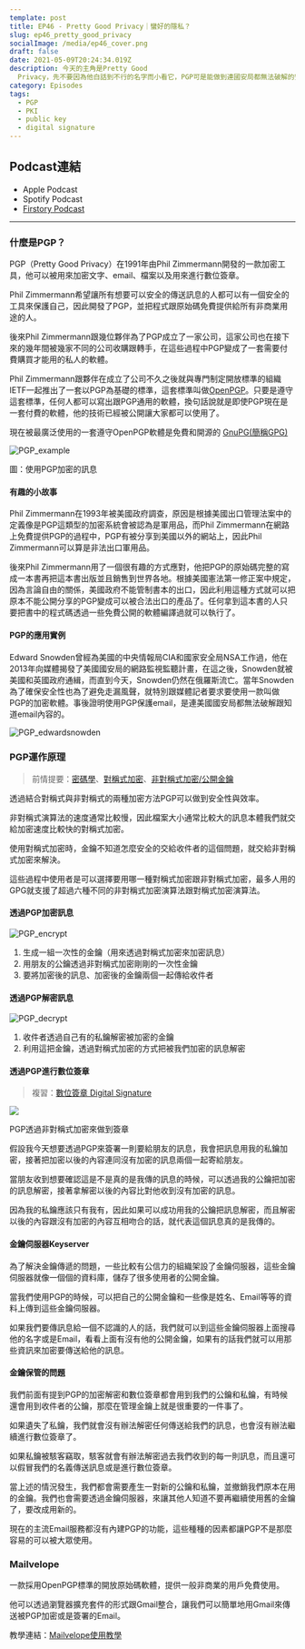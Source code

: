 ```yaml
---
template: post
title: EP46 - Pretty Good Privacy｜蠻好的隱私？
slug: ep46_pretty_good_privacy
socialImage: /media/ep46_cover.png
draft: false
date: 2021-05-09T20:24:34.019Z
description: 今天的主角是Pretty Good
  Privacy，先不要因為他白話到不行的名字而小看它，PGP可是能做到連國安局都無法破解的安全性！早在1991年就被開發出來的PGP到底是怎麼做到高規格的安全性、經過這麼多年還可以存活下來，而身為一般民眾又可以怎麼利用這份技術呢？
category: Episodes
tags:
  - PGP
  - PKI
  - public key
  - digital signature
---
```

## Podcast連結

* Apple Podcast
* Spotify Podcast
* [Firstory Podcast](https://open.firstory.me/story/ckohmxldp1sf408344yypud0g)

- - -

### 什麼是PGP？

PGP（Pretty Good Privacy）在1991年由Phil Zimmermann開發的一款加密工具，他可以被用來加密文字、email、檔案以及用來進行數位簽章。

Phil Zimmermann希望讓所有想要可以安全的傳送訊息的人都可以有一個安全的工具來保護自己，因此開發了PGP，並把程式跟原始碼免費提供給所有非商業用途的人。

後來Phil Zimmermann跟幾位夥伴為了PGP成立了一家公司，這家公司也在接下來的幾年間被幾家不同的公司收購跟轉手，在這些過程中PGP變成了一套需要付費購買才能用的私人的軟體。

Phil Zimmermann跟夥伴在成立了公司不久之後就與專門制定開放標準的組織IETF一起推出了一套以PGP為基礎的標準，這套標準叫做[OpenPGP](https://www.openpgp.org/)。只要是遵守這套標準，任何人都可以寫出跟PGP通用的軟體，換句話說就是即使PGP現在是一套付費的軟體，他的技術已經被公開讓大家都可以使用了。

現在被最廣泛使用的一套遵守OpenPGP軟體是免費和開源的 [GnuPG(簡稱GPG)](https://gnupg.org/)

![PGP_example](/media/PGP_example.png)

圖：使用PGP加密的訊息

#### 有趣的小故事

Phil Zimmermann在1993年被美國政府調查，原因是根據美國出口管理法案中的定義像是PGP這類型的加密系統會被認為是軍用品，而Phil Zimmermann在網路上免費提供PGP的過程中，PGP有被分享到美國以外的網站上，因此Phil Zimmermann可以算是非法出口軍用品。

後來Phil Zimmermann用了一個很有趣的方式應對，他把PGP的原始碼完整的寫成一本書再把這本書出版並且銷售到世界各地。根據美國憲法第一修正案中規定，因為言論自由的關係，美國政府不能管制書本的出口，因此利用這種方式就可以把原本不能公開分享的PGP變成可以被合法出口的產品了。任何拿到這本書的人只要把書中的程式碼透過一些免費公開的軟體編譯過就可以執行了。

#### PGP的應用實例

Edward Snowden曾經為美國的中央情報局CIA和國家安全局NSA工作過，他在2013年向媒體揭發了美國國安局的網路監視監聽計畫，在這之後，Snowden就被美國和英國政府通緝，而直到今天，Snowden仍然在俄羅斯流亡。當年Snowden為了確保安全性也為了避免走漏風聲，就特別跟媒體記者要求要使用一款叫做PGP的加密軟體。事後證明使用PGP保護email，是連美國國安局都無法破解跟知道email內容的。

![PGP_edwardsnowden](/media/pgp_edwardsnowden.png)

### PGP運作原理

> 前情提要：[密碼學](/posts/ep20_have_you_heard_of_cryptography)、[對稱式加密](/posts/ep21_public_key_encryption#對稱式加密)、[非對稱式加密/公開金鑰](/posts/ep21_public_key_encryption#非對稱式加密)

透過結合對稱式與非對稱式的兩種加密方法PGP可以做到安全性與效率。

非對稱式演算法的速度通常比較慢，因此檔案大小通常比較大的訊息本體我們就交給加密速度比較快的對稱式加密。

使用對稱式加密時，金鑰不知道怎麼安全的交給收件者的這個問題，就交給非對稱式加密來解決。

這些過程中使用者是可以選擇要用哪一種對稱式加密跟非對稱式加密，最多人用的GPG就支援了超過六種不同的非對稱式加密演算法跟對稱式加密演算法。

#### 透過PGP加密訊息

![PGP_encrypt](/media/PGP_encrypt.png)

1. 生成一組一次性的金鑰（用來透過對稱式加密來加密訊息）
2. 用朋友的公鑰透過非對稱式加密剛剛的一次性金鑰
3. 要將加密後的訊息、加密後的金鑰兩個一起傳給收件者

#### 透過PGP解密訊息

![PGP_decrypt](/media/PGP_decrypt.png)

1. 收件者透過自己有的私鑰解密被加密的金鑰
2. 利用這把金鑰，透過對稱式加密的方式把被我們加密的訊息解密

#### 透過PGP進行數位簽章

>  複習：[數位簽章 Digital Signature](/posts/ep21_public_key_encryption#數位簽章-digital-signature) 

![](/media/pgp_digitalsignature.png)

PGP透過非對稱式加密來做到簽章

假設我今天想要透過PGP來簽署一則要給朋友的訊息，我會把訊息用我的私鑰加密，接著把加密以後的內容連同沒有加密的訊息兩個一起寄給朋友。

當朋友收到想要確認這是不是真的是我傳的訊息的時候，可以透過我的公鑰把加密的訊息解密，接著拿解密以後的內容比對他收到沒有加密的訊息。

因為我的私鑰應該只有我有，因此如果可以成功用我的公鑰把訊息解密，而且解密以後的內容跟沒有加密的內容互相吻合的話，就代表這個訊息真的是我傳的。

#### 金鑰伺服器Keyserver

為了解決金鑰傳遞的問題，一些比較有公信力的組織架設了金鑰伺服器，這些金鑰伺服器就像一個個的資料庫，儲存了很多使用者的公開金鑰。

當我們使用PGP的時候，可以把自己的公開金鑰和一些像是姓名、Email等等的資料上傳到這些金鑰伺服器。

如果我們要傳訊息給一個不認識的人的話，我們就可以到這些金鑰伺服器上面搜尋他的名字或是Email，看看上面有沒有他的公開金鑰，如果有的話我們就可以用那些資訊來加密要傳送給他的訊息。

#### 金鑰保管的問題

我們前面有提到PGP的加密解密和數位簽章都會用到我們的公鑰和私鑰，有時候還會用到收件者的公鑰，那麼在管理金鑰上就是很重要的一件事了。

如果遺失了私鑰，我們就會沒有辦法解密任何傳送給我們的訊息，也會沒有辦法繼續進行數位簽章了。

如果私鑰被駭客竊取，駭客就會有辦法解密過去我們收到的每一則訊息，而且還可以假冒我們的名義傳送訊息或是進行數位簽章。

當上述的情況發生，我們都會需要產生一對新的公鑰和私鑰，並撤銷我們原本在用的金鑰。我們也會需要透過金鑰伺服器，來讓其他人知道不要再繼續使用舊的金鑰了，要改成用新的。

現在的主流Email服務都沒有內建PGP的功能，這些種種的因素都讓PGP不是那麼容易的可以被大眾使用。

### Mailvelope

一款採用OpenPGP標準的開放原始碼軟體，提供一般非商業的用戶免費使用。

他可以透過瀏覽器擴充套件的形式跟Gmail整合，讓我們可以簡單地用Gmail來傳送被PGP加密或是簽署的Email。

教學連結：[Mailvelope使用教學](/posts/patches_how_to_use_mailvelope)